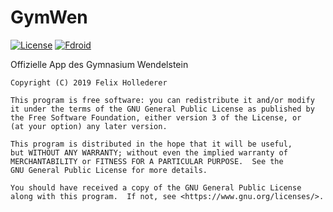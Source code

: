 # GymWen
[![License](https://img.shields.io/badge/license-GPL-yellow.svg)](LICENSE)  [![Fdroid](https://img.shields.io/f-droid/v/com.asdoi.gymwen.svg)](F-Droid-Version)

Offizielle App des Gymnasium Wendelstein


    Copyright (C) 2019 Felix Hollederer

    This program is free software: you can redistribute it and/or modify
    it under the terms of the GNU General Public License as published by
    the Free Software Foundation, either version 3 of the License, or
    (at your option) any later version.

    This program is distributed in the hope that it will be useful,
    but WITHOUT ANY WARRANTY; without even the implied warranty of
    MERCHANTABILITY or FITNESS FOR A PARTICULAR PURPOSE.  See the
    GNU General Public License for more details.

    You should have received a copy of the GNU General Public License
    along with this program.  If not, see <https://www.gnu.org/licenses/>.